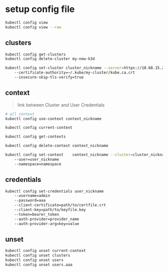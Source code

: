 # setup config file

```  bash
kubectl config view
kubectl config view --raw
```


## clusters
```  bash
kubectl config get-clusters
kubectl config delete-cluster my-new-k3d

kubectl config set-cluster cluster_nickname --server=https://10.68.15.202:36871
    --certificate-authority=~/.kube/my-cluster/kube.ca.crt
    --insecure-skip-tls-verify=true
```


## context
> link between Cluster and User Credentials
```  bash
# all context
kubectl config use-context context_nickname

kubectl config current-context

kubectl config get-contexts

kubectl config delete-context context_nickname

kubectl config set-context    context_nickname --cluster=cluster_nickname
    --user=user_nickname
    --namespace=namespace
```


## credentials
```  bash
kubectl config set-credentials user_nickname 
    --username=admin 
    --password=aaa
    --client-certificate=path/to/certfile.crt 
    --client-key=path/to/keyfile.key 
    --token=bearer_token
    --auth-provider=provider_name
    --auth-provider-arg=key=value
```


## unset
```  bash
kubectl config unset current-context
kubectl config unset clusters
kubectl config unset users
kubectl config unset users.aaa
```

